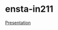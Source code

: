 # ensta-in211
[Presentation](https://docs.google.com/presentation/d/1-LAp-onC_2WSjmvsISgnNnJcLoSONch5fQ_MeyuEt40/edit?usp=sharing
)